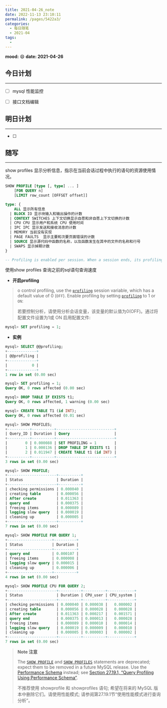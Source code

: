 ```yaml
---
title: 2021-04-26_note
date: 2022-11-13 23:10:11
permalink: /pages/5422a3/
categories:
  - 每日随笔
  - 2021-04
tags:
  - 
---
```

**mood:** :smile:  																		**date: 2021-04-26**  
## 今日计划  
------
- [ ]  mysql 性能监控
- [ ]  接口文档编辑



## 明日计划  
------
- [ ]  
## 随写 
------

show profiles 显示分析信息，指示在当前会话过程中执行的语句的资源使用情况。

```sql
SHOW PROFILE [type [, type] ... ]
    [FOR QUERY n]
    [LIMIT row_count [OFFSET offset]]

type: {
    ALL 显示所有信息
  | BLOCK IO 显示块输入和输出操作的计数
  | CONTEXT SWITCHES 上下文切换显示自愿和非自愿上下文切换的计数
  | CPU CPU 显示用户和系统 CPU 使用时间
  | IPC IPC 显示发送和接收消息的计数
  | MEMORY 当前没有实现
  | PAGE FAULTS  显示主要和次要页面错误的计数
  | SOURCE 显示源代码中函数的名称，以及函数发生在其中的文件的名称和行号
  | SWAPS 显示掉期计数
}

-- Profiling is enabled per session. When a session ends, its profiling information is lost. 每个会话都启用分析。当会话结束时，其分析信息将丢失。
```

使用show profiles 查询之前的sql语句查询速度



- **开启profiling**

> o control profiling, use the [`profiling`](https://dev.mysql.com/doc/refman/8.0/en/server-system-variables.html#sysvar_profiling) session variable, which has a default value of 0 (`OFF`). Enable profiling by setting [`profiling`](https://dev.mysql.com/doc/refman/8.0/en/server-system-variables.html#sysvar_profiling) to 1 or `ON`:
>
> 若要控制分析，请使用分析会话变量，该变量的默认值为0(OFF)。通过将配置文件设置为1或 ON 启用配置文件:

```sql
mysql> SET profiling = 1;
```

- **实例**

```sql
mysql> SELECT @@profiling;
+-------------+
| @@profiling |
+-------------+
|           0 |
+-------------+
1 row in set (0.00 sec)

mysql> SET profiling = 1;
Query OK, 0 rows affected (0.00 sec)

mysql> DROP TABLE IF EXISTS t1;
Query OK, 0 rows affected, 1 warning (0.00 sec)

mysql> CREATE TABLE T1 (id INT);
Query OK, 0 rows affected (0.01 sec)

mysql> SHOW PROFILES;
+----------+----------+--------------------------+
| Query_ID | Duration | Query                    |
+----------+----------+--------------------------+
|        0 | 0.000088 | SET PROFILING = 1        |
|        1 | 0.000136 | DROP TABLE IF EXISTS t1  |
|        2 | 0.011947 | CREATE TABLE t1 (id INT) |
+----------+----------+--------------------------+
3 rows in set (0.00 sec)

mysql> SHOW PROFILE;
+----------------------+----------+
| Status               | Duration |
+----------------------+----------+
| checking permissions | 0.000040 |
| creating table       | 0.000056 |
| After create         | 0.011363 |
| query end            | 0.000375 |
| freeing items        | 0.000089 |
| logging slow query   | 0.000019 |
| cleaning up          | 0.000005 |
+----------------------+----------+
7 rows in set (0.00 sec)

mysql> SHOW PROFILE FOR QUERY 1;
+--------------------+----------+
| Status             | Duration |
+--------------------+----------+
| query end          | 0.000107 |
| freeing items      | 0.000008 |
| logging slow query | 0.000015 |
| cleaning up        | 0.000006 |
+--------------------+----------+
4 rows in set (0.00 sec)

mysql> SHOW PROFILE CPU FOR QUERY 2;
+----------------------+----------+----------+------------+
| Status               | Duration | CPU_user | CPU_system |
+----------------------+----------+----------+------------+
| checking permissions | 0.000040 | 0.000038 |   0.000002 |
| creating table       | 0.000056 | 0.000028 |   0.000028 |
| After create         | 0.011363 | 0.000217 |   0.001571 |
| query end            | 0.000375 | 0.000013 |   0.000028 |
| freeing items        | 0.000089 | 0.000010 |   0.000014 |
| logging slow query   | 0.000019 | 0.000009 |   0.000010 |
| cleaning up          | 0.000005 | 0.000003 |   0.000002 |
+----------------------+----------+----------+------------+
7 rows in set (0.00 sec)


```



> **Note 注意**
>
> The [`SHOW PROFILE`](https://dev.mysql.com/doc/refman/8.0/en/show-profile.html) and [`SHOW PROFILES`](https://dev.mysql.com/doc/refman/8.0/en/show-profiles.html) statements are deprecated; expect them to be removed in a future MySQL release. Use the [Performance Schema](https://dev.mysql.com/doc/refman/8.0/en/performance-schema.html) instead; see [Section 27.19.1, “Query Profiling Using Performance Schema”](https://dev.mysql.com/doc/refman/8.0/en/performance-schema-query-profiling.html).
>
> 不推荐使用 showprofile 和 showprofiles 语句; 希望在将来的 MySQL 版本中删除它们。请使用性能模式; 请参阅第27.19.1节“使用性能模式进行查询分析”。